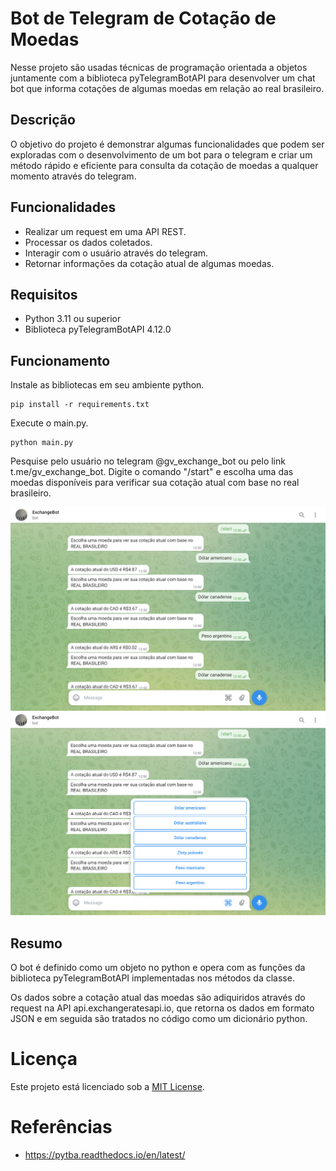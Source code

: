 # Bot de Telegram de Cotação de Moedas
Nesse projeto são usadas técnicas de programação orientada a objetos juntamente com a biblioteca pyTelegramBotAPI para
desenvolver um chat bot que informa cotações de algumas moedas em relação ao real brasileiro.

## Descrição
O objetivo do projeto é demonstrar algumas funcionalidades que podem ser exploradas com o desenvolvimento de um bot para
o telegram e criar um método rápido e eficiente para consulta da cotação de moedas a qualquer momento através do
telegram.

## Funcionalidades
* Realizar um request em uma API REST.
* Processar os dados coletados.
* Interagir com o usuário através do telegram.
* Retornar informações da cotação atual de algumas moedas.

## Requisitos
* Python 3.11 ou superior
* Biblioteca pyTelegramBotAPI 4.12.0

## Funcionamento
Instale as bibliotecas em seu ambiente python.
````
pip install -r requirements.txt
````
Execute o main.py.
````
python main.py
````

Pesquise pelo usuário no telegram @gv_exchange_bot ou pelo link t.me/gv_exchange_bot. Digite o comando "/start" e
escolha uma das moedas disponíveis para verificar sua cotação atual com base no real brasileiro.

![exemplo](screenshots/0.png "exemplo1")
![exemplo2](screenshots/1.png "exemplo2")

## Resumo
O bot é definido como um objeto no python e opera com as funções da biblioteca pyTelegramBotAPI implementadas nos
métodos da classe. 

Os dados sobre a cotação atual das moedas são adiquiridos através do request na API api.exchangeratesapi.io, que retorna
os dados em formato JSON e em seguida são tratados no código como um dicionário python.

# Licença
Este projeto está licenciado sob a [MIT License](https://opensource.org/license/mit/).

# Referências
- https://pytba.readthedocs.io/en/latest/
